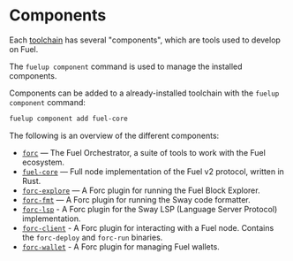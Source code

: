 # Components

Each [toolchain] has several "components", which are tools used to develop on Fuel.

The `fuelup component` command is used to manage the installed components.

Components can be added to a already-installed toolchain with the `fuelup component` command:

```sh
fuelup component add fuel-core
```

The following is an overview of the different components:

- [`forc`] — The Fuel Orchestrator, a suite of tools to work with the Fuel ecosystem.
- [`fuel-core`] — Full node implementation of the Fuel v2 protocol, written in Rust.
- [`forc-explore`] — A Forc plugin for running the Fuel Block Explorer.
- [`forc-fmt`] — A Forc plugin for running the Sway code formatter.
- [`forc-lsp`] - A Forc plugin for the Sway LSP (Language Server Protocol) implementation.
- [`forc-client`] - A Forc plugin for interacting with a Fuel node. Contains the `forc-deploy` and `forc-run` binaries.
- [`forc-wallet`] - A Forc plugin for managing Fuel wallets.

[toolchain]: toolchains.md
[`forc`]: https://fuellabs.github.io/sway/master/forc/index.html
[`fuel-core`]: https://github.com/FuelLabs/fuel-core
[`forc-explore`]: https://fuellabs.github.io/sway/master/forc_explore.html
[`forc-fmt`]: https://fuellabs.github.io/sway/master/forc_fmt.html
[`forc-lsp`]: https://fuellabs.github.io/sway/master/forc_lsp.html
[`forc-client`]: https://fuellabs.github.io/sway/master/forc_client.html
[`forc-wallet`]: https://github.com/FuelLabs/forc-wallet

